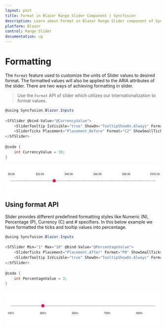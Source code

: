 ```yaml
---
layout: post
title: Format in Blazor Range Slider Component | Syncfusion 
description: Learn about Format in Blazor Range Slider component of Syncfusion, and more details.
platform: Blazor
control: Range Slider
documentation: ug
---
```


# Formatting

The `Format` feature used to customize the units of Slider values to desired format. The formatted values will also be applied to the ARIA attributes of the slider. There are two ways of achieving formatting in slider.

>Use the `Format` API of slider which utilizes our Internationalization to format values.

```csharp
@using Syncfusion.Blazor.Inputs

<SfSlider @bind-Value="@CurrencyValue">
    <SliderTooltip IsVisible="true" ShowOn="TooltipShowOn.Always" Format="C2" Placement="TooltipPlacement.Before"></SliderTooltip>
    <SliderTicks Placement="Placement.Before" Format="C2" ShowSmallTicks="true" LargeStep="20" SmallStep="10"></SliderTicks>
</SfSlider>

@code {
    int CurrencyValue = 30;
}
```

![Blazor - Slider - Format](images/slider-format.gif)

## Using format API

Slider provides different predefined formatting styles like Numeric (N), Percentage (P), Currency (C) and # specifiers. In this below example we have formatted the ticks and tooltip values into percentage.

```csharp
@using Syncfusion.Blazor.Inputs

<SfSlider Min="1" Max="10" @bind-Value="@PercentageValue">
    <SliderTicks Placement="Placement.After" Format="P0" ShowSmallTicks="true" LargeStep="2" SmallStep="1"></SliderTicks>
    <SliderTooltip IsVisible="true" ShowOn="TooltipShowOn.Always" Format="P0" Placement="TooltipPlacement.Before"></SliderTooltip>
</SfSlider>

@code {
    int PercentageValue = 3;
}

```

![Blazor - Slider - Format API](images/slider-format-api.gif)
